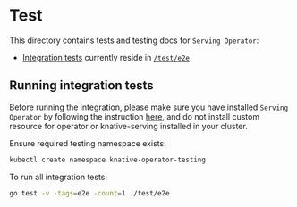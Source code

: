 # Test

This directory contains tests and testing docs for `Serving Operator`:

- [Integration tests](#running-integration-tests) currently reside in
  [`/test/e2e`](./e2e)

## Running integration tests

Before running the integration, please make sure you have installed
`Serving Operator` by following the instruction [here](../README.md), and do not
install custom resource for operator or knative-serving installed in your
cluster.

Ensure required testing namespace exists:

```bash
kubectl create namespace knative-operator-testing
```

To run all integration tests:

```bash
go test -v -tags=e2e -count=1 ./test/e2e
```
